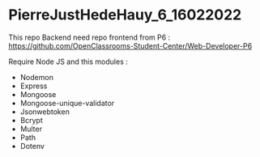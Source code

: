 # PierreJustHedeHauy_6_16022022

This repo Backend need repo frontend from P6 : https://github.com/OpenClassrooms-Student-Center/Web-Developer-P6

Require Node JS and this modules :
- Nodemon
- Express
- Mongoose
- Mongoose-unique-validator
- Jsonwebtoken
- Bcrypt
- Multer
- Path
- Dotenv
